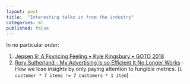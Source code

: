 ```yaml
---
layout: post
title:  "Interesting talks in from the industry"
categories: ml
published: false
---
```


In no particular order:
1. [Jepsen 9: A Fsyncing Feeling • Kyle Kingsbury • GOTO 2018](https://www.youtube.com/watch?v=tRc0O9VgzB0)
2. [Rory Sutherland - My Advertising Is so Efficient It No Longer Works](https://m.youtube.com/watch?v=ZtCG-Jo51d4) - How we lose insights by only paying attention to fungible metrics.  (`1 customer * 7 items != 7 customers * 1 item`)
